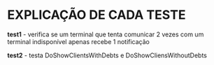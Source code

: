 # EXPLICAÇÃO DE CADA TESTE

**test1** - verifica se um terminal que tenta comunicar 2 vezes com um terminal indisponível apenas recebe 1 notificação

**test2** - testa DoShowClientsWithDebts e DoShowCliensWithoutDebts 
